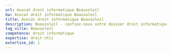 ```yaml
---
url: Avocat droit informatique Beausoleil
kw: Avocat droit informatique Beausoleil
title: Avocat droit informatique Beausoleil
description: Beausoleil - confiez-nous votre dossier droit informatique
tag_ville: Beausoleil
competence: droit informatique
expertise: droit-ntic
extertise_id: 1
---
```

